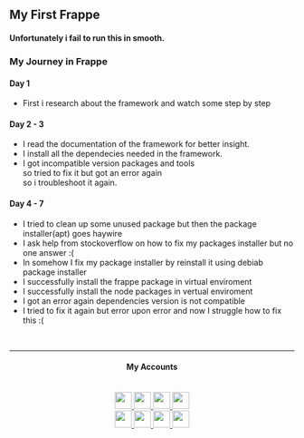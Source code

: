 ## My First Frappe <br>

#### Unfortunately i fail to run this in smooth.<br>

### My Journey in Frappe<br>

#### Day 1 <br>

- First i research about the framework and watch some step by step

#### Day 2 - 3 <br>

- I read the documentation of the framework for better insight.
- I install all the dependecies needed in the framework.
- I got incompatible version packages and tools<br> so tried to fix it but got an error again <br> so i troubleshoot it again.

#### Day 4 - 7 <br>

- I tried to clean up some unused package but then the package installer(apt) goes haywire
- I ask help from stockoverflow on how to fix my packages installer but no one answer :(
- In somehow I fix my package installer by reinstall it using debiab package installer
- I successfully install the frappe package in virtual enviroment
- I successfully install the node packages in vertual enviroment
- I got an error again dependencies version is not compatible
- I tried to fix it again but error upon error and now I struggle how to fix this :(

<br>
<hr>
<div align='center'>
	<h4>My Accounts</h4>
</div>
<br>
<div align="center">
<a href='https://www.linkedin.com/in/john-jayson-de-leon-73532818b'>
	<img src='https://img.shields.io/badge/-Linkedin-000?&logo=Linkedin' height=30>
</a>
<a href='https://www.facebook.com/jayson.deleon.393'>
	<img src='https://img.shields.io/badge/-Facebook-000?&logo=Facebook' height=30>
</a>
<a href='https://www.instagram.com/savjaylade84/'>
	<img src='https://img.shields.io/badge/-Instagram-000?&logo=Instagram' height=30>
</a>
<a href='https://www.twitter.com/Johnjaysonbdel1'>
	<img src='https://img.shields.io/badge/-Twitter-000?&logo=Twitter' height=30>
</a>
<br>
<a href='https://hackerrank.com/savjaylade84'>
	<img src='https://img.shields.io/badge/-Hackerrank-000?&logo=Hackerrank' height=30>
</a>
<a href='https://www.facebook.com/jayson.deleon.393'>
	<img src='https://img.shields.io/badge/-Facebook_Page-000?&logo=Facebook' height=30>
</a>
<a href='https://opensea.io/savjaylade/'>
	<img src='https://img.shields.io/badge/-Opensea-000?&logo=Opensea' height=30>
</a>
<a href='https://drive.google.com/file/d/1t67Pad1DGfPCSks2Ol5E6WFEN3B2BcSf/view?usp=drivesdk'>
	<img src='https://img.shields.io/badge/-Google_Drive-000?&logo=GoogleDrive' height=30>
</a>
</div>



